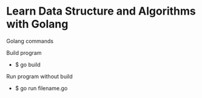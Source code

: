 # Learn Data Structure and Algorithms with Golang

Golang commands

Build program
 * $ go build

Run program without build
 * $ go run filename.go